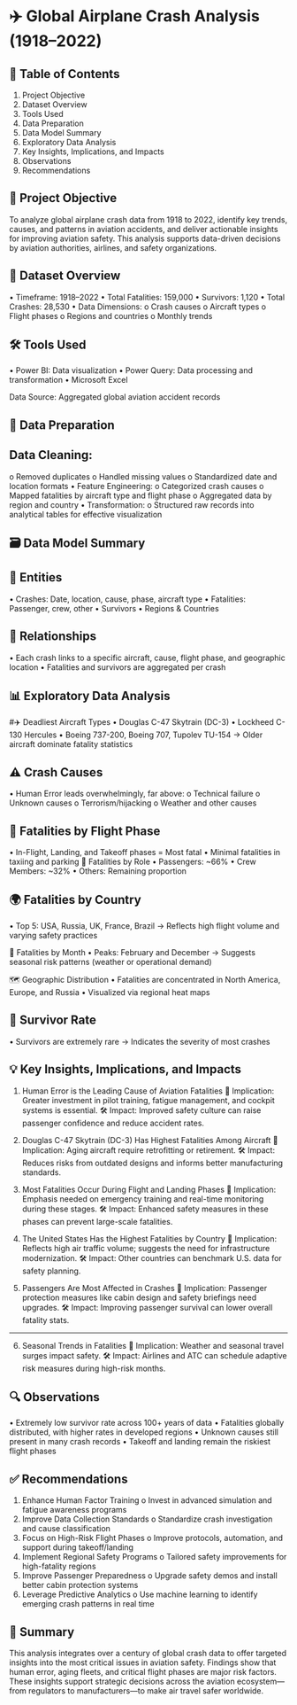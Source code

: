 # ✈️ Global Airplane Crash Analysis (1918–2022)

## 📑 Table of Contents
1.	Project Objective
2.	Dataset Overview
3.	Tools Used
4.	Data Preparation
5.	Data Model Summary
6.	Exploratory Data Analysis
7.	Key Insights, Implications, and Impacts
8.	Observations
9.	Recommendations

## 🎯 Project Objective
To analyze global airplane crash data from 1918 to 2022, identify key trends, causes, and patterns in aviation accidents, and deliver actionable insights for improving aviation safety. This analysis supports data-driven decisions by aviation authorities, airlines, and safety organizations.

## 📂 Dataset Overview
•	Timeframe: 1918–2022
•	Total Fatalities: 159,000
•	Survivors: 1,120
•	Total Crashes: 28,530
•	Data Dimensions:
o	Crash causes
o	Aircraft types
o	Flight phases
o	Regions and countries
o	Monthly trends

## 🛠 Tools Used
•	Power BI: Data visualization
•	Power Query: Data processing and transformation
•	Microsoft Excel

Data Source: Aggregated global aviation accident records
## 🧹 Data Preparation

## Data Cleaning:
o	Removed duplicates
o	Handled missing values
o	Standardized date and location formats
•	Feature Engineering:
o	Categorized crash causes
o	Mapped fatalities by aircraft type and flight phase
o	Aggregated data by region and country
•	Transformation:
o	Structured raw records into analytical tables for effective visualization

## 🗃️ Data Model Summary
## 📁 Entities
•	Crashes: Date, location, cause, phase, aircraft type
•	Fatalities: Passenger, crew, other
•	Survivors
•	Regions & Countries

## 🔗 Relationships
•	Each crash links to a specific aircraft, cause, flight phase, and geographic location
•	Fatalities and survivors are aggregated per crash

## 📊 Exploratory Data Analysis
#✈️ Deadliest Aircraft Types
•	Douglas C-47 Skytrain (DC-3)
•	Lockheed C-130 Hercules
•	Boeing 737-200, Boeing 707, Tupolev TU-154
→ Older aircraft dominate fatality statistics

## ⚠️ Crash Causes
•	Human Error leads overwhelmingly, far above:
o	Technical failure
o	Unknown causes
o	Terrorism/hijacking
o	Weather and other causes

## 🛫 Fatalities by Flight Phase
•	In-Flight, Landing, and Takeoff phases = Most fatal
•	Minimal fatalities in taxiing and parking
👥 Fatalities by Role
•	Passengers: ~66%
•	Crew Members: ~32%
•	Others: Remaining proportion

## 🌍 Fatalities by Country
•	Top 5: USA, Russia, UK, France, Brazil
→ Reflects high flight volume and varying safety practices

📅 Fatalities by Month
•	Peaks: February and December
→ Suggests seasonal risk patterns (weather or operational demand)

🗺️ Geographic Distribution
•	Fatalities are concentrated in North America, Europe, and Russia
•	Visualized via regional heat maps

## 🚨 Survivor Rate
•	Survivors are extremely rare
→ Indicates the severity of most crashes

## 💡 Key Insights, Implications, and Impacts
1. Human Error is the Leading Cause of Aviation Fatalities
🔎 Implication:
Greater investment in pilot training, fatigue management, and cockpit systems is essential.
🛠 Impact:
Improved safety culture can raise passenger confidence and reduce accident rates.
2. Douglas C-47 Skytrain (DC-3) Has Highest Fatalities Among Aircraft
🔎 Implication:
Aging aircraft require retrofitting or retirement.
🛠 Impact:
Reduces risks from outdated designs and informs better manufacturing standards.
3. Most Fatalities Occur During Flight and Landing Phases
🔎 Implication:
Emphasis needed on emergency training and real-time monitoring during these stages.
🛠 Impact:
Enhanced safety measures in these phases can prevent large-scale fatalities.
4. The United States Has the Highest Fatalities by Country
🔎 Implication:
Reflects high air traffic volume; suggests the need for infrastructure modernization.
🛠 Impact:
Other countries can benchmark U.S. data for safety planning.

5. Passengers Are Most Affected in Crashes
🔎 Implication:
Passenger protection measures like cabin design and safety briefings need upgrades.
🛠 Impact:
Improving passenger survival can lower overall fatality stats.
________________________________________
6. Seasonal Trends in Fatalities
🔎 Implication:
Weather and seasonal travel surges impact safety.
🛠 Impact:
Airlines and ATC can schedule adaptive risk measures during high-risk months.

## 🔍 Observations
•	Extremely low survivor rate across 100+ years of data
•	Fatalities globally distributed, with higher rates in developed regions
•	Unknown causes still present in many crash records
•	Takeoff and landing remain the riskiest flight phases

## ✅ Recommendations
1.	Enhance Human Factor Training
o	Invest in advanced simulation and fatigue awareness programs
2.	Improve Data Collection Standards
o	Standardize crash investigation and cause classification
3.	Focus on High-Risk Flight Phases
o	Improve protocols, automation, and support during takeoff/landing
4.	Implement Regional Safety Programs
o	Tailored safety improvements for high-fatality regions
5.	Improve Passenger Preparedness
o	Upgrade safety demos and install better cabin protection systems
6.	Leverage Predictive Analytics
o	Use machine learning to identify emerging crash patterns in real time

## 📘 Summary
This analysis integrates over a century of global crash data to offer targeted insights into the most critical issues in aviation safety. Findings show that human error, aging fleets, and critical flight phases are major risk factors. These insights support strategic decisions across the aviation ecosystem—from regulators to manufacturers—to make air travel safer worldwide.


